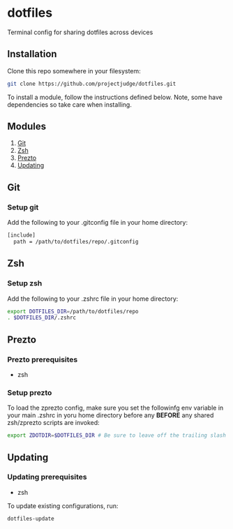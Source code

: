 # dotfiles

Terminal config for sharing dotfiles across devices

## Installation

Clone this repo somewhere in your filesystem:

```bash
git clone https://github.com/projectjudge/dotfiles.git
```

To install a module, follow the instructions defined below. Note, some have dependencies so take care when installing.

## Modules

1. [Git](#git)
2. [Zsh](#zsh)
3. [Prezto](#prezto)
4. [Updating](#updating)

## Git

### Setup git

Add the following to your .gitconfig file in your home directory:

```bash
[include]
  path = /path/to/dotfiles/repo/.gitconfig
```

## Zsh

### Setup zsh

Add the following to your .zshrc file in your home directory:

```bash
export DOTFILES_DIR=/path/to/dotfiles/repo
. $DOTFILES_DIR/.zshrc
```

## Prezto

### Prezto prerequisites

* zsh

### Setup prezto

To load the zprezto config, make sure you set the followinfg env variable in your main .zshrc in yoru home directory before any **BEFORE** any shared zsh/zprezto scripts are invoked:

```bash
export ZDOTDIR=$DOTFILES_DIR # Be sure to leave off the trailing slash
```

## Updating

### Updating prerequisites

* zsh

To update existing configurations, run:

```bash
dotfiles-update
```
